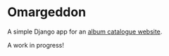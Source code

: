 Omargeddon
==========

A simple Django app for an [album catalogue website](https://fathomless-inlet-78573.herokuapp.com/).

A work in progress!
